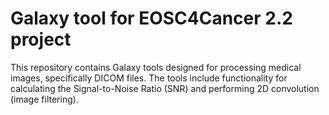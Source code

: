 # Galaxy tool for EOSC4Cancer 2.2 project

This repository contains Galaxy tools designed for processing medical images, specifically DICOM files. The tools include functionality for calculating the Signal-to-Noise Ratio (SNR) and performing 2D convolution (image filtering).

